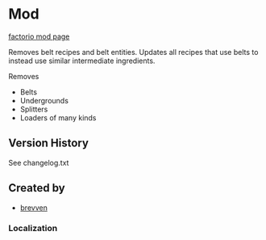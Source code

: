 # Mod

[factorio mod page](https://mods.factorio.com/mod/belt-embargo)

Removes belt recipes and belt entities. Updates all recipes that use belts to instead use similar intermediate ingredients.

Removes

- Belts
- Undergrounds
- Splitters
- Loaders of many kinds

## Version History
See changelog.txt

## Created by

- [brevven](https://mods.factorio.com/user/brevven)

### Localization
